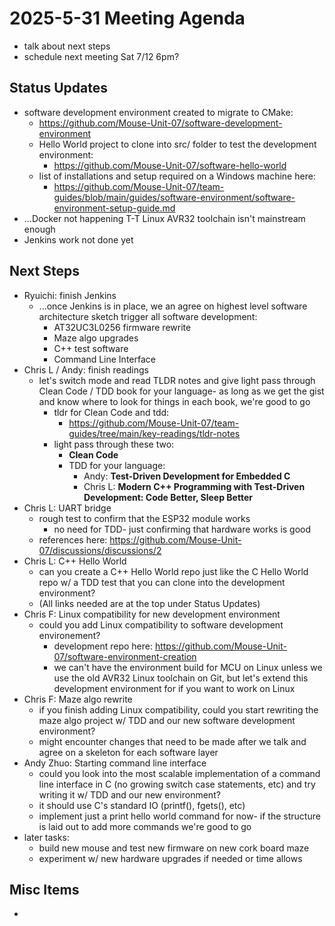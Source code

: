 # 2025-5-31 Meeting Agenda
- talk about next steps
- schedule next meeting Sat 7/12 6pm? 

## Status Updates
- software development environment created to migrate to CMake:
  - https://github.com/Mouse-Unit-07/software-development-environment
  - Hello World project to clone into src/ folder to test the development environment:
    - https://github.com/Mouse-Unit-07/software-hello-world
  - list of installations and setup required on a Windows machine here: 
    - https://github.com/Mouse-Unit-07/team-guides/blob/main/guides/software-environment/software-environment-setup-guide.md
- ...Docker not happening T-T Linux AVR32 toolchain isn't mainstream enough
- Jenkins work not done yet 

## Next Steps
  - Ryuichi: finish Jenkins
    - ...once Jenkins is in place, we an agree on highest level software architecture sketch trigger all software development:
      - AT32UC3L0256 firmware rewrite
      - Maze algo upgrades
      - C++ test software
      - Command Line Interface
  - Chris L / Andy: finish readings
    - let's switch mode and read TLDR notes and give light pass through Clean Code / TDD book for your language- as long as we get the gist and know where to look for things in each book, we're good to go
      - tldr for Clean Code and tdd:
        - https://github.com/Mouse-Unit-07/team-guides/tree/main/key-readings/tldr-notes
      - light pass through these two:
        - **Clean Code**
        - TDD for your language:
          - Andy: **Test-Driven Development for Embedded C**
          - Chris L: **Modern C++ Programming with Test-Driven Development: Code Better, Sleep Better**
  - Chris L: UART bridge
    - rough test to confirm that the ESP32 module works
      - no need for TDD- just confirming that hardware works is good
    - references here: https://github.com/Mouse-Unit-07/discussions/discussions/2
  - Chris L: C++ Hello World
    - can you create a C++ Hello World repo just like the C Hello World repo w/ a TDD test that you can clone into the development environment?
    - (All links needed are at the top under Status Updates)
  - Chris F: Linux compatibility for new development environment
    - could you add Linux compatibility to software development environement?
      - development repo here: https://github.com/Mouse-Unit-07/software-environment-creation
      - we can't have the environment build for MCU on Linux unless we use the old AVR32 Linux toolchain on Git, but let's extend this development environment for if you want to work on Linux
  - Chris F: Maze algo rewrite
    - if you finish adding Linux compatibility, could you start rewriting the maze algo project w/ TDD and our new software development environment?
    - might encounter changes that need to be made after we talk and agree on a skeleton for each software layer
  - Andy Zhuo: Starting command line interface
    - could you look into the most scalable implementation of a command line interface in C (no growing switch case statements, etc) and try writing it w/ TDD and our new environment?
    - it should use C's standard IO (printf(), fgets(), etc)
    - implement just a print hello world command for now- if the structure is laid out to add more commands we're good to go  
  - later tasks:
    - build new mouse and test new firmware on new cork board maze
    - experiment w/ new hardware upgrades if needed or time allows

## Misc Items
- 
